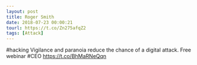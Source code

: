 ```yaml
---
layout: post
title: Roger Smith
date: 2018-07-23 00:00:21
tourl: https://t.co/Zn275afqZ2
tags: [Attack]
---
```

#hacking Vigilance and paranoia reduce the chance of a digital attack. Free webinar #CEO https://t.co/BhMaRNeQqn